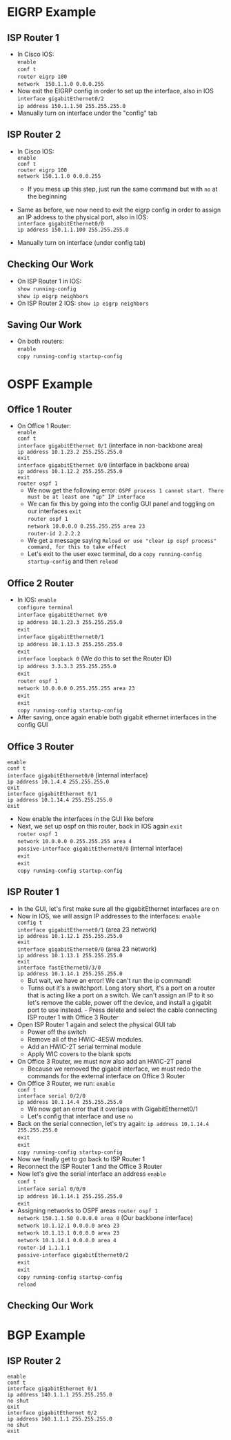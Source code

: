 # EIGRP Example
## ISP Router 1
- In Cisco IOS: <br />
`enable` <br />
`conf t` <br />
`router eigrp 100` <br />
`network  150.1.1.0 0.0.0.255` <br />
- Now exit the EIGRP config in order to set up the interface, also in IOS
`interface gigabitEthernet0/2` <br />
`ip address 150.1.1.50 255.255.255.0` <br />
- Manually turn on interface under the "config" tab

## ISP Router 2
- In Cisco IOS: <br />
`enable` <br /> 
`conf t` <br />
`router eigrp 100` <br />
`network 150.1.1.0 0.0.0.255` <br />
	 - If you mess up this step, just run the same command but with `no` at the beginning

- Same as before, we now need to exit the eigrp config in order to assign an IP address to the physical port, also in IOS: <br />
`interface gigabitEthernet0/0` <br />
`ip address 150.1.1.100 255.255.255.0` <br />
- Manually turn on interface (under config tab) 

## Checking Our Work
- On ISP Router 1 in IOS: <br />
`show running-config` <br />
`show ip eigrp neighbors` <br />
- On ISP Router 2 IOS:
`show ip eigrp neighbors` <br />

## Saving Our Work
- On both routers: <br />
`enable` <br />
`copy running-config startup-config` <br />

<!---
# Setting Up Server 2
- On Website 2 Router in IOS: <br />
`enable` <br />
`conf t` <br />
`ip address 200.1.1.10 255.255.255.0` <br />
- On the Website 2 Server under services:
	- Enable HTTPS
- Same server but under Config -> Global -> Settings
	- Set the Gateway/DNS IPv4 to static with the Default Gateway IP address as 200.1.1.10
- Same server but now under Config -> Interface -> FastEthernet0
	- Set the IP configuration to static with IPv4 address 200.1.1.20
	- The subnet mask should autofill to 255.255.255.0. This is what we want!

# What's Next?
- At this point we might be tempted to set up a desktop | laptop | workstation ASAP so we can test connection to the website 
	- This can be accomplished using the same commands and approach we've used thus far. Meaning it's not a difficult-enough of a task for the purpose of this exercise. We will therefore hold off on this step! 
-->
<!---
- The next step will be to set up a VLAN between offices 1 and 3. The decision for this is not completely arbitrary. Notice how these two offices have similar types of computers on their network: desktops, workstations, and laptops. For the purposes of our scenario, let these be geographically separated offices which need to act as one network!
- Before we can worry about VLAN configurations, which is something we'll accomplish on the switches, we must first set up the intermediary routers.
-->
# OSPF Example
## Office 1 Router
- On Office 1 Router: <br />
`enable` <br />
`conf t` <br />
`interface gigabitEthernet 0/1` (interface in non-backbone area) <br /> 
`ip address 10.1.23.2 255.255.255.0` <br />
`exit` <br />
`interface gigabitEthernet 0/0` (interface in backbone area) <br />
`ip address 10.1.12.2 255.255.255.0` <br />
`exit` <br />
`router ospf 1`<br />
	- We now get the following error: `OSPF process 1 cannot start. There must be at least one "up" IP interface`
	- We can fix this by going into the config GUI panel and toggling on our interfaces
`exit` <br />
`router ospf 1` <br />
`network 10.0.0.0 0.255.255.255 area 23` <br />
`router-id 2.2.2.2` <br />
	- We get a message saying `Reload or use "clear ip ospf process" command, for this to take effect`
	- Let's exit to the user exec terminal, do a `copy running-config startup-config` and then `reload`
## Office 2 Router
- In IOS:
`enable` <br />
`configure terminal` <br />
`interface gigabitEthernet 0/0` <br />
`ip address 10.1.23.3 255.255.255.0` <br />
`exit` <br />
`interface gigabitEthernet0/1` <br />
`ip address 10.1.13.3 255.255.255.0` <br />
`exit` <br />
`interface loopback 0` (We do this to set the Router ID)<br />
`ip address 3.3.3.3 255.255.255.0` <br />
`exit` <br />
`router ospf 1` <br />
`network 10.0.0.0 0.255.255.255 area 23` <br />
`exit` <br />
`exit` <br />
`copy running-config startup-config` <br />
- After saving, once again enable both gigabit ethernet interfaces in the config GUI <br />

## Office 3 Router
`enable` <br />
`conf t` <br />
`interface gigabitEthernet0/0` (internal interface) <br />
`ip address 10.1.4.4 255.255.255.0` <br />
`exit` <br />
`interface gigabitEthernet 0/1` <br />
`ip address 10.1.14.4 255.255.255.0` <br />
`exit` <br />
- Now enable the interfaces in the GUI like before 
- Next, we set up ospf on this router, back in IOS again
`exit` <br />
`router ospf 1` <br />
`network 10.0.0.0 0.255.255.255 area 4` <br />
`passive-interface gigabitEthernet0/0` (internal interface) <br />
`exit` <br />
`exit` <br />
`copy running-config startup-config` <br />

## ISP Router 1
- In the GUI, let's first make sure all the gigabitEthernet interfaces are on
- Now in IOS, we will assign IP addresses to the interfaces:
`enable` <br />
`config t` <br />
`interface gigabitEthernet0/1` (area 23 network) <br />
`ip address 10.1.12.1 255.255.255.0` <br />
`exit` <br />
`interface gigabitEthernet0/0` (area 23 network) <br />
`ip address 10.1.13.1 255.255.255.0` <br />
`exit` <br />
`interface fastEthernet0/3/0` <br />
`ip address 10.1.14.1 255.255.255.0` <br />
	- But wait, we have an error! We can't run the ip command!
	- Turns out it's a switchport. Long story short, it's a port on a router that is acting like a port on a switch. We can't assign an IP to it so let's remove the cable, power off the device, and install a gigabit port to use instead. - Press delete and select the cable connecting ISP router 1 with Office 3 Router
- Open ISP Router 1 again and select the physical GUI tab
	- Power off the switch
	- Remove all of the HWIC-4ESW modules.
	- Add an HWIC-2T serial terminal module
	- Apply WIC covers to the blank spots 
- On Office 3 Router, we must now also add an HWIC-2T panel
	- Because we removed the gigabit interface, we must redo the commands for the external interface on Office 3 Router
- On Office 3 Router, we run:
`enable` <br />
`conf t` <br />
`interface serial 0/2/0` <br />
`ip address 10.1.14.4 255.255.255.0` <br />
	- We now get an error that it overlaps with GigabitEthernet0/1
	- Let's config that interface and use `no`
- Back on the serial connection, let's try again:
`ip address 10.1.14.4 255.255.255.0` <br />
`exit` <br />
`exit` <br />
`copy running-config startup-config` <br />
- Now we finally get to go back to ISP Router 1
- Reconnect the ISP Router 1 and the Office 3 Router
- Now let's give the serial interface an address
`enable` <br />
`conf t` <br />
`interface serial 0/0/0` <br />
`ip address 10.1.14.1 255.255.255.0` <br />
`exit` <br />
- Assigning networks to OSPF areas
`router ospf 1` <br />
`network 150.1.1.50 0.0.0.0 area 0` (Our backbone interface) <br />
`network 10.1.12.1 0.0.0.0 area 23` <br />
`network 10.1.13.1 0.0.0.0 area 23` <br />
`network 10.1.14.1 0.0.0.0 area 4` <br />
`router-id 1.1.1.1`	<br />
`passive-interface gigabitEthernet0/2` <br />
`exit` <br />
`exit`<br />
`copy running-config startup-config` <br />
`reload` <br />
## Checking Our Work
# BGP Example
## ISP Router 2
`enable` <br />
`conf t` <br />
`interface gigabitEthernet 0/1` <br />
`ip address 140.1.1.1 255.255.255.0` <br />
`no shut` <br />
`exit` <br />
`interface gigabitEthernet 0/2` <br />
`ip address 160.1.1.1 255.255.255.0` <br />
`no shut` <br />
`exit` <br />

